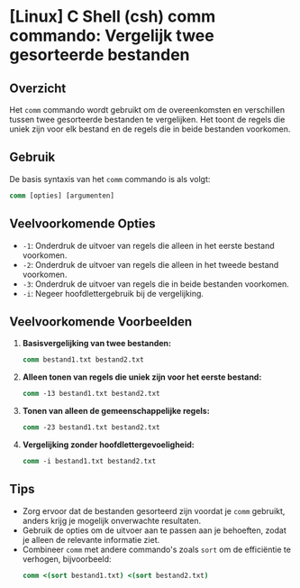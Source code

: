 # [Linux] C Shell (csh) comm commando: Vergelijk twee gesorteerde bestanden

## Overzicht
Het `comm` commando wordt gebruikt om de overeenkomsten en verschillen tussen twee gesorteerde bestanden te vergelijken. Het toont de regels die uniek zijn voor elk bestand en de regels die in beide bestanden voorkomen.

## Gebruik
De basis syntaxis van het `comm` commando is als volgt:

```csh
comm [opties] [argumenten]
```

## Veelvoorkomende Opties
- `-1`: Onderdruk de uitvoer van regels die alleen in het eerste bestand voorkomen.
- `-2`: Onderdruk de uitvoer van regels die alleen in het tweede bestand voorkomen.
- `-3`: Onderdruk de uitvoer van regels die in beide bestanden voorkomen.
- `-i`: Negeer hoofdlettergebruik bij de vergelijking.

## Veelvoorkomende Voorbeelden

1. **Basisvergelijking van twee bestanden:**
   ```csh
   comm bestand1.txt bestand2.txt
   ```

2. **Alleen tonen van regels die uniek zijn voor het eerste bestand:**
   ```csh
   comm -13 bestand1.txt bestand2.txt
   ```

3. **Tonen van alleen de gemeenschappelijke regels:**
   ```csh
   comm -23 bestand1.txt bestand2.txt
   ```

4. **Vergelijking zonder hoofdlettergevoeligheid:**
   ```csh
   comm -i bestand1.txt bestand2.txt
   ```

## Tips
- Zorg ervoor dat de bestanden gesorteerd zijn voordat je `comm` gebruikt, anders krijg je mogelijk onverwachte resultaten.
- Gebruik de opties om de uitvoer aan te passen aan je behoeften, zodat je alleen de relevante informatie ziet.
- Combineer `comm` met andere commando's zoals `sort` om de efficiëntie te verhogen, bijvoorbeeld: 
  ```csh
  comm <(sort bestand1.txt) <(sort bestand2.txt)
  ```